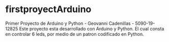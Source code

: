 # firstproyectArduino
Primer Proyecto de Arduino y Python - Geovanni Cadenillas - 5090-19-12825
Este proyecto esta desarrollado con Arduino y Python. El cual consta en controlar 6 leds, por medio de un patron codificado en Python. 
